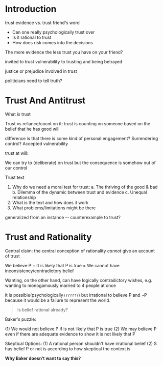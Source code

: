 # Introduction

trust evidence vs. trust friend's word
- Can one really psychologically trust over
- Is it rational to trust
- How does risk comes into the decisions

The more evidence the less trust you have on your friend?


invited to trust
vulnerability to trusting and being betrayed

justice or prejudice involved in trust

politicians need to tell truth?

# Trust And Antitrust

What is trust

Trust vs reliance/count on it: trust is counting on someone based on the belief that he has good will

difference is that there is some kind of personal engagement? Surrendering control? Accepted vulnerability 

trust at will:

We can try to (deliberate) on trust but the consequence is somehow out of our control

Trust text
1. Why do we need a moral test for trust:
    a. The thriving of the good & bad
    b. Dilemma of the dynamic between trust and evidence
    c. Unequal relationship
2. What is the text and how does it work
3. What problems/limitations might be there

generalized from an instance -- counterexample to trust?

# Trust and Rationality

Central claim: the central conception of rationality *cannot* give an account of trust

We believe P = It is likely that P is true = We cannot have inconsistency/contradictory belief

Wanting, on the other hand, can have logically contradictory wishes, e.g. wanting to monogamously married to 4 people at once

it is possible(psychologically`???????`) but irrational to believe P and ¬P because it would be a failure to represent the world.

> Is belief rational already?

Baker's puzzle: 

(1) We would not believe P if is not likely that P is true
(2) We may believe P even if there are adequate evidence to show it is not likely that P

Skeptical Options:
(1) A rational person shouldn't have irrational belief
(2) S has belief P or not is according to how skeptical the context is

**Why Baker doesn't want to say this?**
